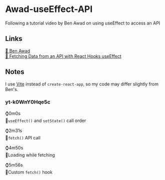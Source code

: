 # Awad-useEffect-API

Following a tutorial video by Ben Awad on using useEffect to access an API

## Links

[👤 Ben Awad](https://www.youtube.com/channel/UC-8QAzbLcRglXeN_MY9blyw)  
[🎥 Fetching Data from an API with React Hooks useEffect](https://www.youtube.com/watch?v=k0WnY0Hqe5c)

## Notes

I use [Vite](https://vitejs.dev/guide/) instead of `create-react-app`, so my code may differ slightly from Ben's.

### yt-k0WnY0Hqe5c

⌚0m0s  
📝`useEffect()` and `setState()` call order

⌚2m31s  
📝`fetch()` API call

⌚4m50s  
📝Loading while fetching

⌚5m56s  
📝Custom `fetch()` hook
